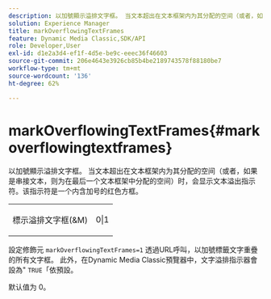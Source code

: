 ```yaml
---
description: 以加號顯示溢排文字框。 当文本超出在文本框架内为其分配的空间（或者，如果是串接文本，则为在最后一个文本框架中分配的空间）时，会显示文本溢出指示符。该指示符是一个内含加号的红色方框。
solution: Experience Manager
title: markOverflowingTextFrames
feature: Dynamic Media Classic,SDK/API
role: Developer,User
exl-id: d1e2a3d4-ef1f-4d5e-be9c-eeec36f46603
source-git-commit: 206e4643e3926cb85b4be2189743578f88180be7
workflow-type: tm+mt
source-wordcount: '136'
ht-degree: 62%

---
```


# markOverflowingTextFrames{#markoverflowingtextframes}

以加號顯示溢排文字框。 当文本超出在文本框架内为其分配的空间（或者，如果是串接文本，则为在最后一个文本框架中分配的空间）时，会显示文本溢出指示符。该指示符是一个内含加号的红色方框。

<table id="simpletable_F17FD29EB52043BF9000923ED5195A26"> 
 <tr class="strow"> 
  <td class="stentry"> <p><span class="codeph"> 標示溢排文字框(&amp;M)</span> </p> </td> 
  <td class="stentry"> <p>0|1 </p></td> 
 </tr> 
</table>

設定修飾元 `markOverflowingTextFrames=1` 透過URL呼叫，以加號標籤文字重疊的所有文字框。 此外，在Dynamic Media Classic預覽器中，文字溢排指示器會設為&quot; `TRUE`「依預設。

默认值为 0。
